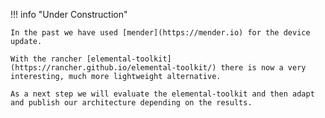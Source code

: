 !!! info "Under Construction"

    In the past we have used [mender](https://mender.io) for the device update.

    With the rancher [elemental-toolkit](https://rancher.github.io/elemental-toolkit/) there is now a very interesting, much more lightweight alternative.

    As a next step we will evaluate the elemental-toolkit and then adapt and publish our architecture depending on the results.
